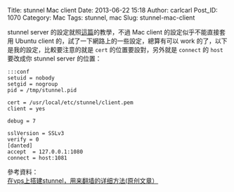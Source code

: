Title: stunnel Mac client
Date: 2013-06-22 15:18
Author: carlcarl
Post_ID: 1070
Category: Mac
Tags: stunnel, mac
Slug: stunnel-mac-client

stunnel server 的設定就照[這篇][]的教學，不過 Mac client
的設定似乎不能直接套用 Ubuntu client
的，試了一下網路上的一些設定，總算有可以 work
的了，以下是我的設定，比較要注意的就是 `cert` 的位置要設對，另外就是
`connect` 的 `host` 要改成你 stunnel server 的位置：


	:::conf
    setuid = nobody
    setgid = nogroup
    pid = /tmp/stunnel.pid

    cert = /usr/local/etc/stunnel/client.pem
    client = yes

    debug = 7

    sslVersion = SSLv3
    verify = 0
    [danted]
    accept  = 127.0.0.1:1080
    connect = host:1081

參考資料：  
[在vps上搭建stunnel，用来翻墙的详细方法(原创文章）][]

  [這篇]: https://wido.me/sunteya/setup-a-socks-proxy-server-pass-by-secure-firewall/
  [在vps上搭建stunnel，用来翻墙的详细方法(原创文章）]: http://briteming.blogspot.tw/2012/01/vpsstunnel.html

